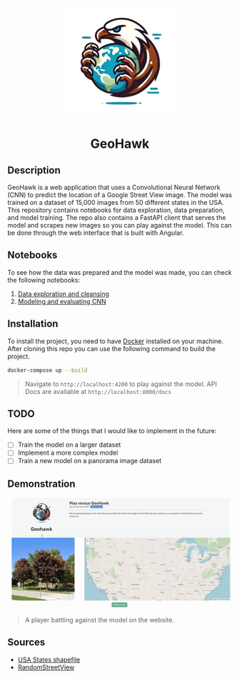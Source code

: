 <div align="center">
  <img src="./assets/logo.png" />
  <h1><b>GeoHawk</b></h1>
</div>

## **Description**
GeoHawk is a web application that uses a Convolutional Neural Network (CNN) to predict the location of a Google Street View image. The model was trained on a dataset of 15,000 images from 50 different states in the USA. This repository contains notebooks for data exploration, data preparation, and model training. The repo also contains a FastAPI client that serves the model and scrapes new images so you can play against the model. This can be done through the web interface that is built with Angular.

## **Notebooks**
To see how the data was prepared and the model was made, you can check the following notebooks:

1. [Data exploration and cleansing](./notebooks/1.%20Data%20exploration%20and%20cleansing.ipynb)
2. [Modeling and evaluating CNN](./notebooks/2.%20Modeling%20and%20evaluating%20CNN.ipynb)

## **Installation**
To install the project, you need to have [Docker](https://www.docker.com) installed on your machine. After cloning this repo you can use the following command to build the project.

```bash
docker-compose up --build
```

> Navigate to `http://localhost:4200` to play against the model.
> API Docs are available at `http://localhost:8000/docs`

## **TODO**
Here are some of the things that I would like to implement in the future:

- [ ] Train the model on a larger dataset
- [ ] Implement a more complex model
- [ ] Train a new model on a panorama image dataset

## **Demonstration**
![Demonstration video](./assets/demonstration.gif)  
> A player battling against the model on the website.

## **Sources**
- [USA States shapefile](https://www.census.gov/cgi-bin/geo/shapefiles/index.php?year=2023&layergroup=States+%28and+equivalent%29)  
- [RandomStreetView](https://randomstreetview.com)
